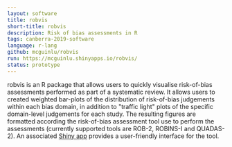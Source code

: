 ```yaml
---
layout: software
title: robvis
short-title: robvis
description: Risk of bias assessments in R
tags: canberra-2019-software
language: r-lang
github: mcguinlu/robvis
run: https://mcguinlu.shinyapps.io/robvis/
status: prototype
---
```

robvis is an R package that allows users to quickly visualise risk-of-bias assessments performed as part of a systematic review. It allows users to created weighted bar-plots of the distribution of risk-of-bias judgements within each bias domain, in addition to "traffic light" plots of the specific domain-level judgements for each study. The resulting figures are formatted according the risk-of-bias assessment tool use to perform the assessments (currently supported tools are ROB-2, ROBINS-I and QUADAS-2). An associated <a href="https://mcguinlu.shinyapps.io/robvis/">Shiny app</a> provides a user-friendly interface for the tool.